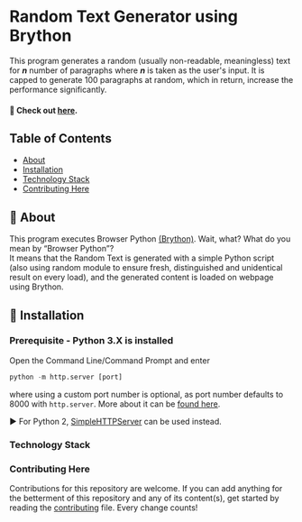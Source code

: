 # Random Text Generator using Brython

This program generates a random (usually non-readable, meaningless) text for ***n*** number of paragraphs where ***n*** is taken as the user's input. It is capped to generate 100 paragraphs at random, which in return, increase the performance significantly. 

#### 🚀 Check out [here](https://git-harshit.github.io/Random_Text_Generator-Brython/).

## Table of Contents

- [About](#about)
- [Installation](#using-the-code)
- [Technology Stack](#technology-stack)
- [Contributing Here](#contributing-here)

## 📌 About

This program executes Browser Python [(Brython)](https://brython.info/). Wait, what? What do you mean by “Browser Python”? <br />
It means that the Random Text is generated with a simple Python script (also using random module to ensure fresh, distinguished and unidentical result on every load), and the generated content is loaded on webpage using Brython.

## 🔧 Installation

### Prerequisite - Python 3.X is installed

Open the Command Line/Command Prompt and enter

```python
python -m http.server [port]
``` 
where using a custom port number is optional, as port number defaults to 8000 with `http.server`. More about it can be [found here](https://docs.python.org/3/library/http.server.html).

▶ For Python 2, [SimpleHTTPServer](https://docs.python.org/2/library/simplehttpserver.html) can be used instead.

### Technology Stack

### Contributing Here

Contributions for this repository are welcome. If you can add anything for the betterment of this repository and any of its content(s), get started by reading the [contributing](./Contributing.md) file. Every change counts!
